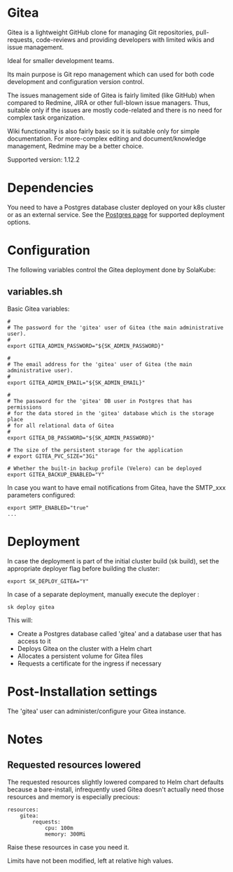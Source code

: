 # Gitea

Gitea is a lightweight GitHub clone for managing Git repositories, pull-requests, code-reviews and providing developers with limited wikis and issue management.

Ideal for smaller development teams.

Its main purpose is Git repo management which can used for both code development and configuration version control.

The issues management side of Gitea is fairly limited (like GitHub) when compared to Redmine, JIRA or other full-blown issue managers. Thus, suitable only if the issues are mostly code-related and there is no need for complex task organization.   

Wiki functionality is also fairly basic so it is suitable only for simple documentation. For more-complex editing and document/knowledge management, Redmine may be a better choice.

Supported version: 1.12.2

# Dependencies

You need to have a Postgres database cluster deployed on your k8s cluster or as an external service. See the [Postgres page](postgres.md) for supported deployment options.  

# Configuration

The following variables control the Gitea deployment done by SolaKube:

## variables.sh

Basic Gitea variables:

~~~
#
# The password for the 'gitea' user of Gitea (the main administrative user).
#
export GITEA_ADMIN_PASSWORD="${SK_ADMIN_PASSWORD}"

#
# The email address for the 'gitea' user of Gitea (the main administrative user).
#
export GITEA_ADMIN_EMAIL="${SK_ADMIN_EMAIL}"

#
# The password for the 'gitea' DB user in Postgres that has permissions
# for the data stored in the 'gitea' database which is the storage place
# for all relational data of Gitea
#
export GITEA_DB_PASSWORD="${SK_ADMIN_PASSWORD}"

# The size of the persistent storage for the application
# export GITEA_PVC_SIZE="3Gi"

# Whether the built-in backup profile (Velero) can be deployed
export GITEA_BACKUP_ENABLED="Y"
~~~

In case you want to have email notifications from Gitea, have the SMTP_xxx parameters configured:

~~~
export SMTP_ENABLED="true"
...
~~~

# Deployment

In case the deployment is part of the initial cluster build (sk build), set the appropriate deployer flag before building the cluster:

~~~
export SK_DEPLOY_GITEA="Y"
~~~

In case of a separate deployment, manually execute the deployer :

~~~
sk deploy gitea
~~~ 

This will:
- Create a Postgres database called 'gitea' and a database user that has
  access to it
- Deploys Gitea on the cluster with a Helm chart
- Allocates a persistent volume for Gitea files
- Requests a certificate for the ingress if necessary

# Post-Installation settings

The 'gitea' user can administer/configure your Gitea instance.

# Notes

## Requested resources lowered

The requested resources slightly lowered compared to Helm chart defaults because a
bare-install, infrequently used Gitea doesn't actually need those resources and memory is 
especially precious:

~~~
resources:
    gitea:
        requests:
            cpu: 100m
            memory: 300Mi
~~~
Raise these resources in case you need it.

Limits have not been modified, left at relative high values.

